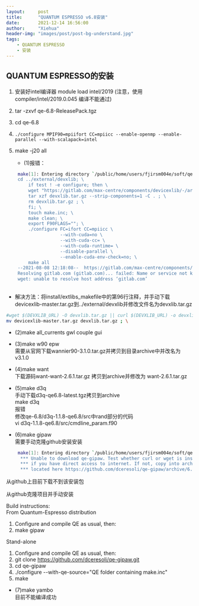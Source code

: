 ```yaml
---
layout:     post
title:      "QUANTUM ESPRESSO v6.8安装"
date:       2021-12-14 16:56:00
author:     "Xiehua"
header-img: "images/post/post-bg-understand.jpg"
tags:
    - QUANTUM ESPRESSO
    - 安装
---
```


## QUANTUM ESPRESSO的安装  

1. 安装好intel编译器 module load intel/2019  (注意，使用compiler/intel/2019.0.045 编译不能通过)
2. tar -zxvf qe-6.8-ReleasePack.tgz
3. cd qe-6.8
4. `./configure MPIF90=mpiifort CC=mpiicc --enable-openmp --enable-parallel --with-scalapack=intel`

5. make -j20 all  
    - (1)报错：

   ```bash
    make[1]: Entering directory `/public/home/users/fjirsm004e/soft/qe/qe-6.8/install'
    cd ../external/devxlib; \
        if test ! -e configure; then \
        wget "https://gitlab.com/max-centre/components/devicexlib/-/archive/master/   devicexlib-master.tar.gz" -O devxlib.tar.gz || curl "https://gitlab.com/max-centre/   components/devicexlib/-/archive/master/devicexlib-master.tar.gz" -o devxlib.tar.gz ; \
        tar xzf devxlib.tar.gz --strip-components=1 -C . ; \
        rm devxlib.tar.gz ; \
        fi; \
        touch make.inc; \
        make clean; \
        export F90FLAGS=""; \
        ./configure FC=ifort CC=mpiicc \
                    --with-cuda=no \
                    --with-cuda-cc= \
                    --with-cuda-runtime= \
                    --disable-parallel \
                    --enable-cuda-env-check=no; \
        make all
    --2021-08-08 12:18:08--  https://gitlab.com/max-centre/components/devicexlib/-/archive/master/   devicexlib-master.tar.gz
    Resolving gitlab.com (gitlab.com)... failed: Name or service not known.
    wget: unable to resolve host address ‘gitlab.com’
    
    ```  

- 解决方法：将install/extlibs_makefile中的第96行注释，并手动下载devicexlib-master.tar.gz到../external/devxlib并修改文件名为devxlib.tar.gz  

 ```bash
 #wget $(DEVXLIB_URL) -O devxlib.tar.gz || curl $(DEVXLIB_URL) -o devxlib.tar.gz ; \
 mv devicexlib-master.tar.gz devxlib.tar.gz ; \
```  

- (2)make all_currents gwl couple gui  
- (3)make w90 epw  
    需要从官网下载wannier90-3.1.0.tar.gz并拷贝到目录archive中并改名为v3.1.0  
- (4)make want  
  下载源码want-want-2.6.1.tar.gz 拷贝到archive并修改为 want-2.6.1.tar.gz  
- (5)make d3q  
   手动下载d3q-qe6.8-latest.tgz拷贝到archive  
   make d3q  
   报错  
   修改qe-6.8/d3q-1.1.8-qe6.8/src中rand部分的代码  
   vi d3q-1.1.8-qe6.8/src/cmdline_param.f90  
- (6)make gipaw  
  需要手动克隆github安装安装  
  
  ```bash  
   make[1]: Entering directory `/public/home/users/fjirsm004e/soft/qe/qe-6.8/install'
    *** Unable to download qe-gipaw. Test whether curl or wget is installed and working,
    *** if you have direct access to internet. If not, copy into archive/ the file
    *** located here https://github.com/dceresoli/qe-gipaw/archive/6.8.tar.gz
  ```  

从github上目前下载不到该安装包  

从github克隆项目并手动安装  

Build instructions:  
From Quantum-Espresso distribution  

1. Configure and compile QE as usual, then:  
2. make gipaw  

Stand-alone  

1. Configure and compile QE as usual, then:  
2. git clone <https://github.com/dceresoli/qe-gipaw.git>  
3. cd qe-gipaw  
4. ./configure --with-qe-source="QE folder containing make.inc"  
5. make  

- (7)make yambo  
目前不能编译成功
